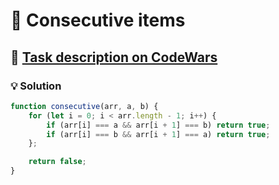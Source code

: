 # 📝 Consecutive items

## 🔗 [Task description on CodeWars](https://www.codewars.com/kata/5f6d533e1475f30001e47514)

### 💡 Solution

```javascript
function consecutive(arr, a, b) {
    for (let i = 0; i < arr.length - 1; i++) {
        if (arr[i] === a && arr[i + 1] === b) return true;
        if (arr[i] === b && arr[i + 1] === a) return true;
    };

    return false;
}
```
